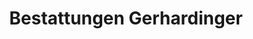 ---
title: "Bestattungen Gerhardinger"
url: /regensburg/bestattungen-gerhardinger/
shop: Bestattungen
---